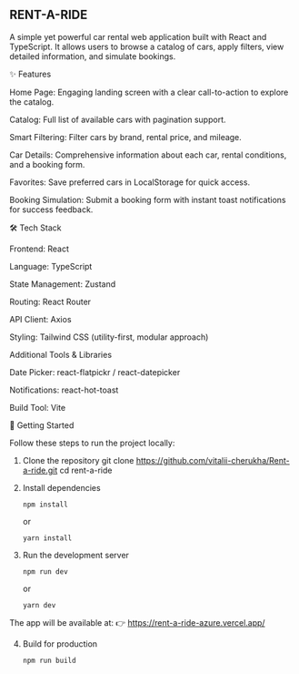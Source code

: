 ## RENT-A-RIDE

A simple yet powerful car rental web application built with React and TypeScript. It allows users to browse a catalog of cars, apply filters, view detailed information, and simulate bookings.

✨ Features

Home Page: Engaging landing screen with a clear call-to-action to explore the catalog.

Catalog: Full list of available cars with pagination support.

Smart Filtering: Filter cars by brand, rental price, and mileage.

Car Details: Comprehensive information about each car, rental conditions, and a booking form.

Favorites: Save preferred cars in LocalStorage for quick access.

Booking Simulation: Submit a booking form with instant toast notifications for success feedback.

🛠️ Tech Stack

Frontend: React

Language: TypeScript

State Management: Zustand

Routing: React Router

API Client: Axios

Styling: Tailwind CSS (utility-first, modular approach)

Additional Tools & Libraries

Date Picker: react-flatpickr / react-datepicker

Notifications: react-hot-toast

Build Tool: Vite

🚀 Getting Started

Follow these steps to run the project locally:

1. Clone the repository
   git clone https://github.com/vitalii-cherukha/Rent-a-ride.git
   cd rent-a-ride

2. Install dependencies
   ```
   npm install
   ```
   or
   ```
   yarn install
   ```

3. Run the development server
   ```
   npm run dev
   ```
   or
   ```
   yarn dev
   ```

The app will be available at:
👉 https://rent-a-ride-azure.vercel.app/

4. Build for production
   ```
   npm run build
   ```
